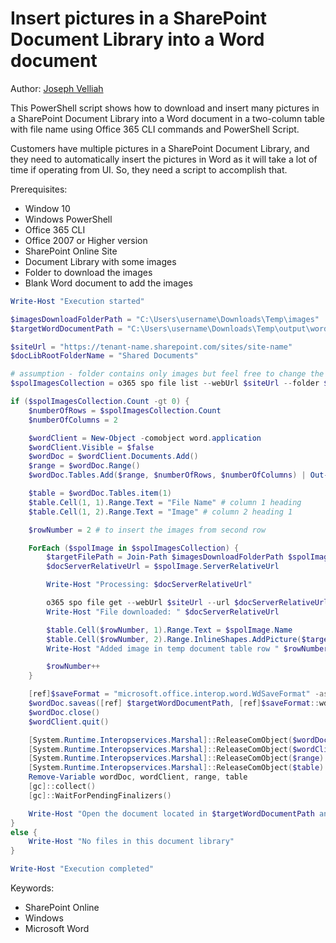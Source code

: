 # Insert pictures in a SharePoint Document Library into a Word document

Author: [Joseph Velliah](https://sprider.blog/insert-pictures-in-a-sharepoint-document-library-into-a-word-document)

This PowerShell script shows how to download and insert many pictures in a SharePoint Document Library into a Word document in a two-column table with file name using Office 365 CLI commands and PowerShell Script.

Customers have multiple pictures in a SharePoint Document Library, and they need to automatically insert the pictures in Word as it will take a lot of time if operating from UI. So, they need a script to accomplish that.

Prerequisites:

- Window 10
- Windows PowerShell
- Office 365 CLI
- Office 2007 or Higher version
- SharePoint Online Site
- Document Library with some images
- Folder to download the images
- Blank Word document to add the images

```powershell tab="PowerShell Core"
Write-Host "Execution started"

$imagesDownloadFolderPath = "C:\Users\username\Downloads\Temp\images"
$targetWordDocumentPath = "C:\Users\username\Downloads\Temp\output\word-document-name.docx"

$siteUrl = "https://tenant-name.sharepoint.com/sites/site-name"
$docLibRootFolderName = "Shared Documents"

# assumption - folder contains only images but feel free to change the filter conditions to limit the items/file types returned from document library
$spolImagesCollection = o365 spo file list --webUrl $siteUrl --folder $docLibRootFolderName -o json | ConvertFrom-Json

if ($spolImagesCollection.Count -gt 0) {
    $numberOfRows = $spolImagesCollection.Count
    $numberOfColumns = 2

    $wordClient = New-Object -comobject word.application
    $wordClient.Visible = $false
    $wordDoc = $wordClient.Documents.Add()
    $range = $wordDoc.Range()
    $wordDoc.Tables.Add($range, $numberOfRows, $numberOfColumns) | Out-Null

    $table = $wordDoc.Tables.item(1)
    $table.Cell(1, 1).Range.Text = "File Name" # column 1 heading
    $table.Cell(1, 2).Range.Text = "Image" # column 2 heading 1

    $rowNumber = 2 # to insert the images from second row

    ForEach ($spolImage in $spolImagesCollection) {
        $targetFilePath = Join-Path $imagesDownloadFolderPath $spolImage.Name
        $docServerRelativeUrl = $spolImage.ServerRelativeUrl

        Write-Host "Processing: $docServerRelativeUrl"

        o365 spo file get --webUrl $siteUrl --url $docServerRelativeUrl --asFile --path $targetFilePath
        Write-Host "File downloaded: " $docServerRelativeUrl

        $table.Cell($rowNumber, 1).Range.Text = $spolImage.Name
        $table.Cell($rowNumber, 2).Range.InlineShapes.AddPicture($targetFilePath) | Out-Null
        Write-Host "Added image in temp document table row " $rowNumber

        $rowNumber++
    }

    [ref]$saveFormat = "microsoft.office.interop.word.WdSaveFormat" -as [type]
    $wordDoc.saveas([ref] $targetWordDocumentPath, [ref]$saveFormat::wdFormatDocumentDefault)
    $wordDoc.close()
    $wordClient.quit()

    [System.Runtime.Interopservices.Marshal]::ReleaseComObject($wordDoc) | Out-Null
    [System.Runtime.Interopservices.Marshal]::ReleaseComObject($wordClient) | Out-Null
    [System.Runtime.Interopservices.Marshal]::ReleaseComObject($range) | Out-Null
    [System.Runtime.Interopservices.Marshal]::ReleaseComObject($table) | Out-Null
    Remove-Variable wordDoc, wordClient, range, table
    [gc]::collect()
    [gc]::WaitForPendingFinalizers()

    Write-Host "Open the document located in $targetWordDocumentPath and check the images in the table"
}
else {
    Write-Host "No files in this document library"
}

Write-Host "Execution completed"
```

Keywords:

- SharePoint Online
- Windows
- Microsoft Word
